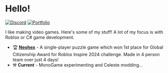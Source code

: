 # Hello!

[![Discord]][Discord Link]
[![Portfolio]][Portfolio Link]

I like making video games. Here's some of my stuff! A lot of my focus is with Roblox or C# game development.

- 🏆 <a href="https://www.roblox.com/games/18892935511/Neohex">**Neohex**</a> - A single-player puzzle game which won 1st place for Global Citizenship Award for Roblox Inspire 2024 challenge. Made in 4 person team over just 4 days!
- ⚒️ **Current** - MonoGame experimenting and Celeste modding...


[Portfolio]: https://img.shields.io/badge/Roblox_Portfolio-gray?style=for-the-badge&logo=robloxstudio&logoColor=%23FFFFFF&labelColor=%2300A2FF
[Portfolio Link]: https://devforum.roblox.com/t/portfolio-showcase-suipr/2659616


[Discord]: https://img.shields.io/badge/Discord-gray?style=for-the-badge&logo=discord&logoColor=%23ffffff&labelColor=%235865F2
[Discord Link]: https://discord.com/users/281879147280596994
